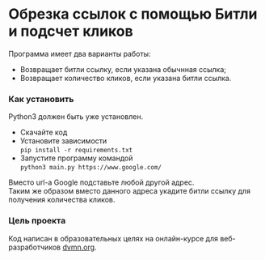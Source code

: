 # Обрезка ссылок с помощью Битли и подсчет кликов

Программа имеет два варианты работы:  
- Возвращает битли ссылку, если указана обычнная ссылка;
- Возвращает количество кликов, если указана битли ссылка.

### Как установить

Python3 должен быть уже установлен. 
- Скачайте код
- Установите зависимости  
`pip install -r requirements.txt`
- Запустите программу командой  
`python3 main.py https://www.google.com/`

Вместо url-а Google подставьте любой другой адрес.  
Таким же образом вместо данного адреса укадите битли ссылку для получения количества кликов.

### Цель проекта

Код написан в образовательных целях на онлайн-курсе для веб-разработчиков [dvmn.org](https://dvmn.org/).